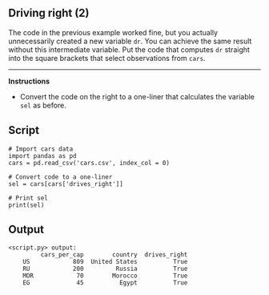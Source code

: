 ## Driving right (2)

The code in the previous example worked fine, but you actually unnecessarily created a new variable `dr`. You can achieve the same result without this intermediate variable. Put the code that computes `dr` straight into the square brackets that select observations from `cars`.

<hr>

**Instructions**
* Convert the code on the right to a one-liner that calculates the variable `sel` as before.

## Script
```
# Import cars data
import pandas as pd
cars = pd.read_csv('cars.csv', index_col = 0)

# Convert code to a one-liner
sel = cars[cars['drives_right']]

# Print sel
print(sel)
```

## Output
```
<script.py> output:
         cars_per_cap        country  drives_right
    US            809  United States          True
    RU            200         Russia          True
    MOR            70        Morocco          True
    EG             45          Egypt          True
```